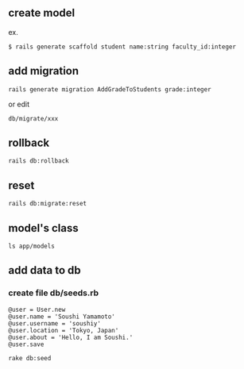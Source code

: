 ## create model

ex. 
```
$ rails generate scaffold student name:string faculty_id:integer
```

## add migration

```
rails generate migration AddGradeToStudents grade:integer
```

or edit

```
db/migrate/xxx
```

## rollback

```
rails db:rollback
```

## reset

```
rails db:migrate:reset
```

## model's class

```
ls app/models
```

## add data to db

### create file db/seeds.rb

```
@user = User.new
@user.name = 'Soushi Yamamoto'
@user.username = 'soushiy'
@user.location = 'Tokyo, Japan'
@user.about = 'Hello, I am Soushi.'
@user.save
```


```
rake db:seed
```
